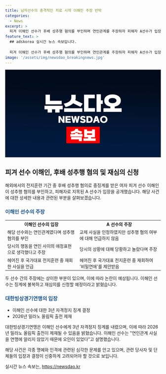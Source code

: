 ```yaml
---
title: 남자선수의 충격적인 치료 시작 이해인 주장 반박
categories:
  - News
excerpt: >
  피겨 이해인 선수가 후배 성추행 혐의를 부인하며 연인관계를 주장하자 피해자 A선수가 입장을 공개했습니다. A선수는 교제를 인정하되, 성추행을 부인한 이해인 선수의 주장과는 다르게 전지훈련 중 이해인 선수로부터 비밀연애 제안을 받았다고 주장했습니다. 이로써 이 사건은 피겨계를 두드러지게 강타하며, 이 선수의 앞날과 2026년 밀라노 올림픽 출전까지 불투명한 상황에 처해 있습니다.
feature_text: >
  ## adskorea 실시간 뉴스 속보입니다.

  피겨 이해인 선수가 후배 성추행 혐의를 부인하며 연인관계를 주장하자 피해자 A선수가 입장을 공개했습니다. A선수는 교제를 인정하되, 성추행을 부인한 이해인 선수의 주장과는 다르게 전지훈련 중 이해인 선수로부터 비밀연애 제안을 받았다고 주장했습니다. 이로써 이 사건은 피겨계를 두드러지게 강타하며, 이 선수의 앞날과 2026년 밀라노 올림픽 출전까지 불투명한 상황에 처해 있습니다.
image: '/assets/img/newsdao_breakingnews.jpg'
---
```


<p><img src="/assets/img/newsdao_breakingnews.jpg" alt="adskorea 속보" /></p>

<h2 data-ke-size="size26">피겨 선수 이해인, 후배 성추행 혐의 및 재심의 신청</h2>

<p data-ke-size="size16">해외에서의 전지훈련 기간 중 후배 성추행 혐의로 중징계를 받은 여자 피겨 선수 이해인이 성추행 혐의를 부인하고, 피해자로 지목된 A 선수가 입장을 공개했습니다. 해당 사건에 대한 상세한 내용과 관련된 부분을 살펴보겠습니다.</p>

<h3><b><span style="color: #1a5490;">이해인 선수의 주장</span></b></h3>

<table>
    <tr>
        <td style="text-align: center; height: 17px;"><b>이해인 선수의 입장</b></td>
        <td style="text-align: center; height: 17px;"><b>A 선수의 주장</b></td>
    </tr>
    <tr>
        <td>해당 선수와는 연인관계였다며 성추행 혐의를 부인</td>
        <td>교제 사실을 인정하였지만 성추행 혐의 여부에 대해 언급하지 않음</td>
    </tr>
    <tr>
        <td>당시의 행동을 연인 사이의 애정표현으로 생각했다고 주장</td>
        <td>당시의 상황에 대해 당황하고 놀랐다며 주장</td>
    </tr>
    <tr>
        <td>헤어진 후 국가대표 전지훈련 중 재회한 사실을 언급</td>
        <td>헤어진 후 국가대표 전지훈련 중 재회하여 '비밀연애'를 제안받음</td>
    </tr>
</table>

<p data-ke-size="size16">두 선수 간의 주장에는 상이한 부분이 있으며, 이에 따라 논란이 예상됩니다. 이해인 선수는 징계에 불복하고 재심의를 신청할 예정이라고 밝혔습니다.</p>

<h3><b><span style="color: #1a5490;">대한빙상경기연맹의 입장</span></b></h3>

<ul>
    <li>이해인 선수에 대한 3년 자격정지 징계 결정</li>
    <li>2026년 밀라노 올림픽 출전 제재</li>
</ul>

<p data-ke-size="size16">대한빙상경기연맹은 이해인 선수에게 3년 자격정지 징계를 내렸으며, 이에 따라 2026년 밀라노 올림픽 출전이 제재될 수 있음을 밝혔습니다. 이해인 선수는 "연인관계 사실을 연맹에 알리지 않았기 때문에 오인이 있었다"고 설명했습니다.</p>

<p data-ke-size="size16">해당 사건은 각종 명예와 인격에 관련된 심각한 문제를 안고 있으며, 관련 당사자 및 단체들의 입장과 결정이 신중하게 고려되어야 할 것으로 보입니다.</p>
실시간 뉴스 속보는, <a href="https://newsdao.kr" rel="dofollow">https://newsdao.kr</a>


